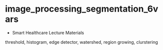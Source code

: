 # image_processing_segmentation_6vars
- Smart Healthcare Lecture Materials

threshold, histogram, edge detector, watershed, region growing, clurstering
